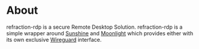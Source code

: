 # About

refraction-rdp is a secure Remote Desktop Solution. refraction-rdp is a simple wrapper around [Sunshine](https://github.com/LizardByte/Sunshine) and [Moonlight](https://github.com/moonlight-stream/moonlight-qt) which provides either with its own exclusive [Wireguard](https://www.wireguard.com/) interface.
